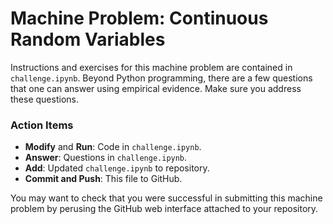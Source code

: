 # Machine Problem: Continuous Random Variables

Instructions and exercises for this machine problem are contained in `challenge.ipynb`.
Beyond Python programming, there are a few questions that one can answer using empirical evidence.
Make sure you address these questions.

### Action Items

* __Modify__ and __Run__: Code in `challenge.ipynb`.
* __Answer__: Questions in `challenge.ipynb`.
* __Add__: Updated `challenge.ipynb` to repository.
* __Commit and Push__: This file to GitHub.

You may want to check that you were successful in submitting this machine problem by perusing the GitHub web interface attached to your repository.
